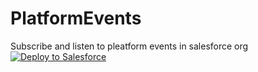 # PlatformEvents
Subscribe and listen to pleatform events in salesforce org
<a href="https://login.salesforce.com/packaging/installPackage.apexp?p0=04t0K000001A8kZ">
  <img alt="Deploy to Salesforce"
       src="https://raw.githubusercontent.com/afawcett/githubsfdeploy/master/src/main/webapp/resources/img/deploy.png">
</a>
